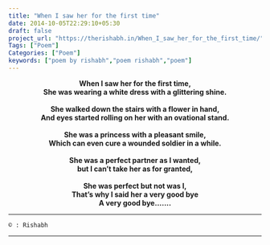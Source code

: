 ```yaml
---
title: "When I saw her for the first time"
date: 2014-10-05T22:29:10+05:30
draft: false
project_url: "https://therishabh.in/When_I_saw_her_for_the_first_time/"
Tags: ["Poem"]
Categories: ["Poem"]
keywords: ["poem by rishabh","poem rishabh","poem"]
---
```


<center><b>
When I saw her for the first time,<br>
She was wearing a white dress with a glittering shine.<br><br>
She walked down the stairs with a flower in hand,<br>
And eyes started rolling on her with an ovational stand.<br><br>
She was a princess with a pleasant smile,<br>
Which can even cure a wounded soldier in a while.<br><br>
She was a perfect partner as I wanted,<br>
but I can’t take her as for granted,<br><br>
She was perfect but not was I,<br>
That’s why I said her a very good bye<br>
A very good bye.......
</b></center>

___________________________________________

```
© : Rishabh
```

___________________________________________

